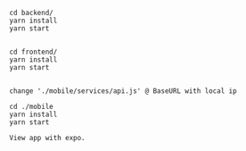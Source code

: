 
   


    cd backend/
    yarn install 
    yarn start

    
    cd frontend/
    yarn install
    yarn start
    
    
    change './mobile/services/api.js' @ BaseURL with local ip
    
    cd ./mobile
    yarn install
    yarn start
    
    View app with expo. 